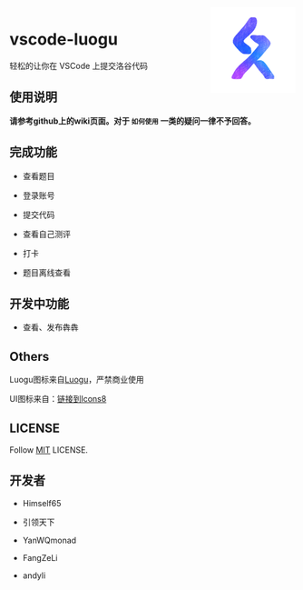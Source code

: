 <img align="right" width="150" height="150" src="https://github.com/Himself65/vscode-luogu/blob/master/resources/img/luogu.png?raw=true">

# vscode-luogu

轻松的让你在 VSCode 上提交洛谷代码

## 使用说明

**请参考github上的wiki页面。对于 `如何使用` 一类的疑问一律不予回答。**

## 完成功能

- 查看题目

- 登录账号

- 提交代码

- 查看自己测评

- 打卡

- 题目离线查看

## 开发中功能

- 查看、发布犇犇

## Others

Luogu图标来自[Luogu](https://luogu.org/)，严禁商业使用

UI图标来自：[链接到Icons8](https://icons8.cn/)

## LICENSE

Follow [MIT](LICENSE) LICENSE.

## 开发者

- Himself65

- 引领天下

- YanWQmonad

- FangZeLi

- andyli